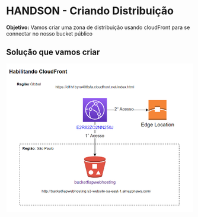 
# HANDSON - Criando Distribuição

**Objetivo:** Vamos criar uma zona de distribuição usando cloudFront para se connectar no nosso bucket público

## Solução que vamos criar
![image](images/1.png)
